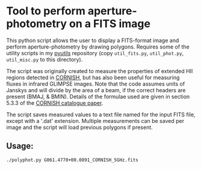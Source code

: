 # Tool to perform aperture-photometry on a FITS image

This python script allows the user to display a FITS-format image and
perform aperture-photometry by drawing polygons. Requires some of the
utility scripts in my [pyutils](https://github.com/crpurcell/pyutils)
repository (copy ```util_fits.py```, ```util_phot.py```,
```util_misc.py``` to this directory).

The script was originally created to measure the properties of
extended HII regions detected in
[CORNISH](http://cornish.leeds.ac.uk), but has also been useful for
measuring fluxes in infrared GLIMPSE images. Note that the code
assumes units of Janskys and will divide by the area of a beam, if the
correct headers are present (BMAJ, & BMIN). Details of the formulae
used are given in section 5.3.3 of the [CORNISH catalogue
paper](http://cornish.leeds.ac.uk/public/downloads/Purcell2013_cornish_catalogue.pdf).

The script saves measured values to a text file named for the input
FITS file, except with a '.dat' extension. Multiple measurements can
be saved per image and the script will load previous polygons if
present.

## Usage:
```./polyphot.py G061.4770+00.0891_CORNISH_5GHz.fits```